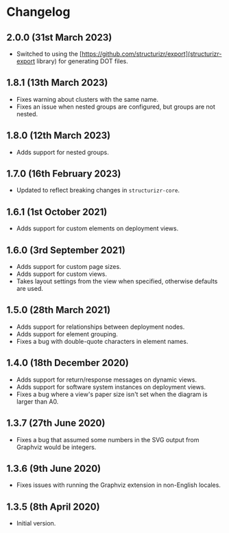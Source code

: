 # Changelog

## 2.0.0 (31st March 2023)

- Switched to using the [https://github.com/structurizr/export](structurizr-export library) for generating DOT files. 

## 1.8.1 (13th March 2023)

- Fixes warning about clusters with the same name.
- Fixes an issue when nested groups are configured, but groups are not nested.

## 1.8.0 (12th March 2023)

- Adds support for nested groups.

## 1.7.0 (16th February 2023)

- Updated to reflect breaking changes in `structurizr-core`.

## 1.6.1 (1st October 2021)

- Adds support for custom elements on deployment views.

## 1.6.0 (3rd September 2021)

- Adds support for custom page sizes.
- Adds support for custom views.
- Takes layout settings from the view when specified, otherwise defaults are used.

## 1.5.0 (28th March 2021)

- Adds support for relationships between deployment nodes.
- Adds support for element grouping.
- Fixes a bug with double-quote characters in element names.

## 1.4.0 (18th December 2020)

- Adds support for return/response messages on dynamic views.
- Adds support for software system instances on deployment views.
- Fixes a bug where a view's paper size isn't set when the diagram is larger than A0.

## 1.3.7 (27th June 2020)

- Fixes a bug that assumed some numbers in the SVG output from Graphviz would be integers.

## 1.3.6 (9th June 2020)

- Fixes issues with running the Graphviz extension in non-English locales.

## 1.3.5 (8th April 2020)

- Initial version.